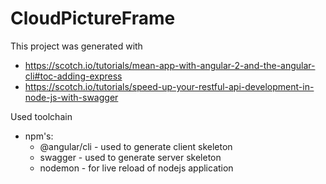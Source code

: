# CloudPictureFrame

This project was generated with
* https://scotch.io/tutorials/mean-app-with-angular-2-and-the-angular-cli#toc-adding-express
* https://scotch.io/tutorials/speed-up-your-restful-api-development-in-node-js-with-swagger



Used toolchain
* npm's:
  * @angular/cli - used to generate client skeleton
  * swagger - used to generate server skeleton
  * nodemon - for live reload of nodejs application
